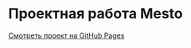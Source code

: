 # Проектная работа Mesto

[Смотреть проект на GitHub Pages](https://ybhpg.github.io/mesto-project-ff/)